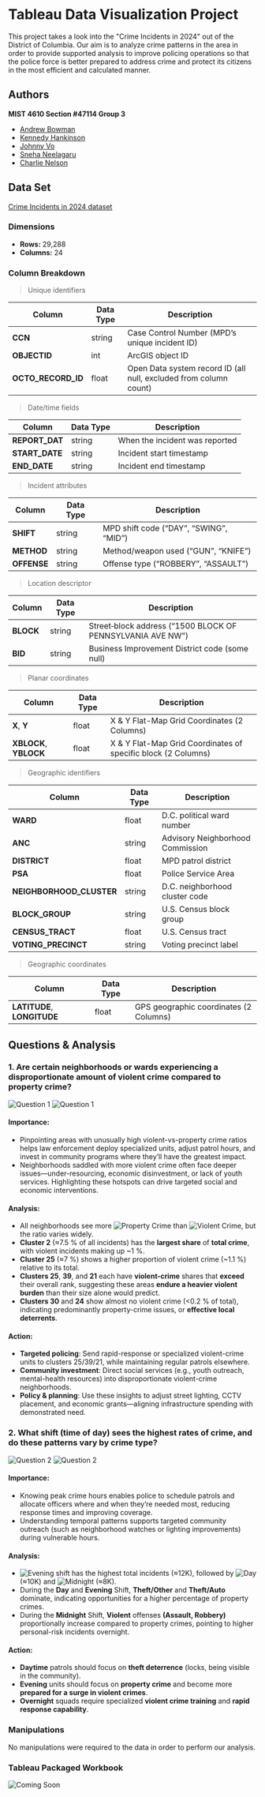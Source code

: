 # Tableau Data Visualization Project
This project takes a look into the "Crime Incidents in 2024" out of the District of Columbia. Our aim is to analyze crime patterns in the area in order to provide supported analysis to improve policing operations so that the police force is better prepared to address crime and protect its citizens in the most efficient and calculated manner.

## Authors
**MIST 4610 Section #47114 Group 3**
- [Andrew Bowman](https://www.github.com/andrewbowmn)
- [Kennedy Hankinson](https://www.github.com/kennedyhankinson)
- [Johnny Vo](https://www.github.com/jvjohnny99)
- [Sneha Neelagaru](https://www.github.com/sneelagaru03)
- [Charlie Nelson](https://www.github.com/ugarcn63826)

## Data Set

[Crime Incidents in 2024 dataset](https://catalog.data.gov/dataset/crime-incidents-in-2024)

### Dimensions
- **Rows:** 29,288  
- **Columns:** 24  

### Column Breakdown

>Unique identifiers

| Column             | Data Type | Description                                    |
|--------------------|-----------|------------------------------------------------|
| **CCN**            | string    | Case Control Number (MPD’s unique incident ID) |
| **OBJECTID**       | int     | ArcGIS object ID                               |
| **OCTO_RECORD_ID** | float   | Open Data system record ID (all null, excluded from column count)          |



>Date/time fields

| Column         | Data Type | Description                                             |
|----------------|-----------|---------------------------------------------------------|
| **REPORT_DAT** | string    | When the incident was reported             |
| **START_DATE** | string    | Incident start timestamp           |
| **END_DATE**   | string    | Incident end timestamp             |


>Incident attributes

| Column    | Data Type | Description                                  |
|-----------|-----------|----------------------------------------------|
| **SHIFT**   | string    | MPD shift code (“DAY”, “SWING”, “MID”) |
| **METHOD**  | string    | Method/weapon used (“GUN”, “KNIFE”)    |
| **OFFENSE** | string    | Offense type (“ROBBERY”, “ASSAULT”)    |



>Location descriptor

| Column     | Data Type | Description                                                        |
|------------|-----------|--------------------------------------------------------------------|
| **BLOCK**  | string    | Street‐block address (“1500 BLOCK OF PENNSYLVANIA AVE NW”)     |
| **BID**    | string    | Business Improvement District code (some null)                  |



>Planar coordinates

| Column                | Data Type | Description                                           |
|-----------------------|-----------|-------------------------------------------------------|
| **X**, **Y**          | float  | X & Y Flat-Map Grid Coordinates (2 Columns)                  |
| **XBLOCK**, **YBLOCK**| float   | X & Y Flat-Map Grid Coordinates of specific block (2 Columns)|


>Geographic identifiers

| Column                    | Data Type | Description                              |
|---------------------------|-----------|------------------------------------------|
| **WARD**                  | float   | D.C. political ward number               |
| **ANC**                   | string    | Advisory Neighborhood Commission         |
| **DISTRICT**              | float   | MPD patrol district                      |
| **PSA**                   | float   | Police Service Area                      |
| **NEIGHBORHOOD_CLUSTER**  | string    | D.C. neighborhood cluster code           |
| **BLOCK_GROUP**           | string    | U.S. Census block group                  |
| **CENSUS_TRACT**          | float   | U.S. Census tract                        |
| **VOTING_PRECINCT**       | string    | Voting precinct label                    |


>Geographic coordinates

| Column                      | Data Type | Description                    |
|-----------------------------|-----------|--------------------------------|
| **LATITUDE**, **LONGITUDE** | float   | GPS geographic coordinates (2 Columns)  |

## Questions & Analysis
### 1. Are certain neighborhoods or wards experiencing a disproportionate amount of violent crime compared to property crime?
![Question 1](./Question1.png)
![Question 1](./Question1b.png)
#### Importance:
- Pinpointing areas with unusually high violent-vs-property crime ratios helps law enforcement deploy specialized units, adjust patrol hours, and invest in community programs where they’ll have the greatest impact.
- Neighborhoods saddled with more violent crime often face deeper issues—under-resourcing, economic disinvestment, or lack of youth services. Highlighting these hotspots can drive targeted social and economic interventions.

#### Analysis:
- All neighborhoods see more ![Property Crime](https://img.shields.io/badge/Property%20Crime-blue?style=flat-square) than ![Violent Crime](https://img.shields.io/badge/Violent%20Crime-orange?style=flat-square), but the ratio varies widely.
- **Cluster 2** (≈7.5 % of all incidents) has the **largest share** of **total crime**, with violent incidents making up ~1 %.
- **Cluster 25** (≈7 %) shows a higher proportion of violent crime (~1.1 %) relative to its total.
- **Clusters 25**, **39**, and **21** each have **violent-crime** shares that **exceed** their overall rank, suggesting these areas **endure a heavier violent burden** than their size alone would predict.
- **Clusters 30** and **24** show almost no violent crime (<0.2 % of total), indicating predominantly property-crime issues, or **effective local deterrents**.

#### Action:
- **Targeted policing**: Send rapid-response or specialized violent-crime units to clusters 25/39/21, while maintaining regular patrols elsewhere.
- **Community investment**: Direct social services (e.g., youth outreach, mental-health resources) into disproportionate violent-crime neighborhoods.
- **Policy & planning**: Use these insights to adjust street lighting, CCTV placement, and economic grants—aligning infrastructure spending with demonstrated need.


### 2. What shift (time of day) sees the highest rates of crime, and do these patterns vary by crime type?
![Question 2](./Question2.png)
![Question 2](./Question2b.png)
#### Importance:
- Knowing peak crime hours enables police to schedule patrols and allocate officers where and when they’re needed most, reducing response times and improving coverage.
- Understanding temporal patterns supports targeted community outreach (such as neighborhood watches or lighting improvements) during vulnerable hours.

#### Analysis:
- ![Evening](https://img.shields.io/badge/Evening-orange?style=flat-square) shift has the highest total incidents (≈12K), followed by ![Day](https://img.shields.io/badge/Day-blue?style=flat-square) (≈10K) and ![Midnight](https://img.shields.io/badge/Midnight-red?style=flat-square) (≈8K).
- During the **Day** and **Evening** Shift, **Theft/Other** and **Theft/Auto** dominate, indicating opportunities for a higher percentage of property crimes.
- During the **Midnight** Shift, **Violent** offenses **(Assault, Robbery)** proportionally increase compared to property crimes, pointing to higher personal-risk incidents overnight.

#### Action:
- **Daytime** patrols should focus on **theft deterrence** (locks, being visible in the community).
- **Evening** units should focus on **property crime** and become more **prepared for a surge in violent crimes**.
- **Overnight** squads require specialized **violent crime training** and **rapid response capability**.

### Manipulations
No manipulations were required to the data in order to perform our analysis. 

### Tableau Packaged Workbook
![Coming Soon](https://img.shields.io/badge/Coming%20Soon-yellow?style=flat-square)

